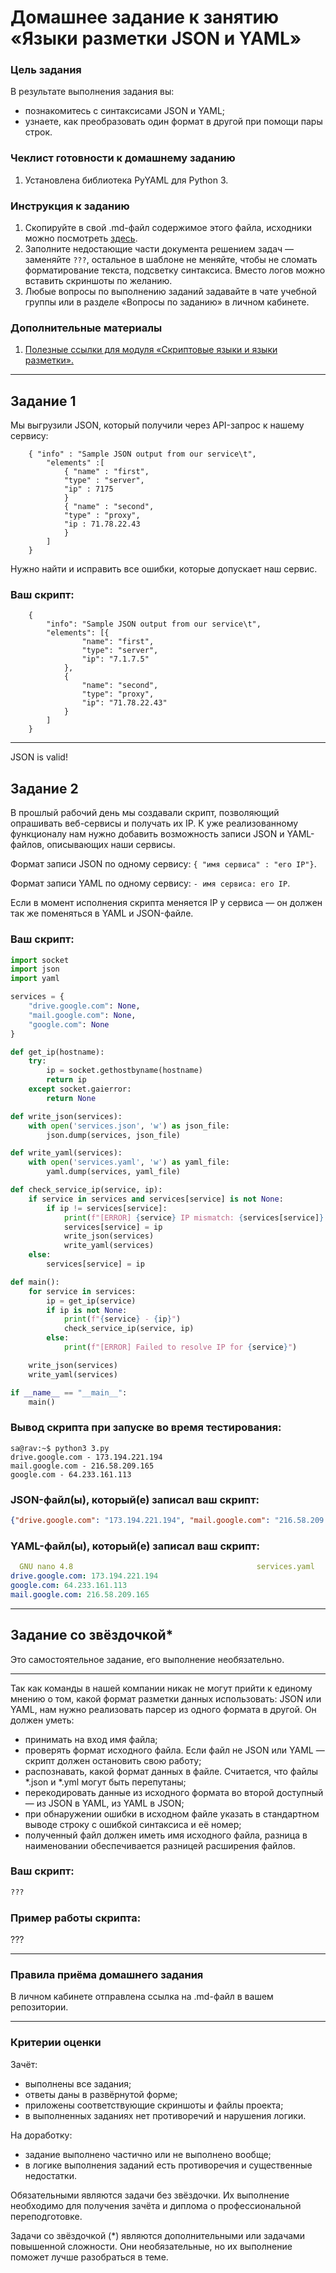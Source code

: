 # Домашнее задание к занятию «Языки разметки JSON и YAML»

### Цель задания

В результате выполнения задания вы:

* познакомитесь с синтаксисами JSON и YAML;
* узнаете, как преобразовать один формат в другой при помощи пары строк.

### Чеклист готовности к домашнему заданию

1. Установлена библиотека PyYAML для Python 3.

### Инструкция к заданию 

1. Скопируйте в свой .md-файл содержимое этого файла, исходники можно посмотреть [здесь](https://raw.githubusercontent.com/netology-code/sysadm-homeworks/devsys10/04-script-03-yaml/README.md).
3. Заполните недостающие части документа решением задач — заменяйте `???`, остальное в шаблоне не меняйте, чтобы не сломать форматирование текста, подсветку синтаксиса. Вместо логов можно вставить скриншоты по желанию.
4. Любые вопросы по выполнению заданий задавайте в чате учебной группы или в разделе «Вопросы по заданию» в личном кабинете.

### Дополнительные материалы

1. [Полезные ссылки для модуля «Скриптовые языки и языки разметки».](https://github.com/netology-code/sysadm-homeworks/tree/devsys10/04-script-03-yaml/additional-info)

------

## Задание 1

Мы выгрузили JSON, который получили через API-запрос к нашему сервису:

```
    { "info" : "Sample JSON output from our service\t",
        "elements" :[
            { "name" : "first",
            "type" : "server",
            "ip" : 7175 
            }
            { "name" : "second",
            "type" : "proxy",
            "ip : 71.78.22.43
            }
        ]
    }
```
  Нужно найти и исправить все ошибки, которые допускает наш сервис.

### Ваш скрипт:

```
    {
    	"info": "Sample JSON output from our service\t",
    	"elements": [{
    			"name": "first",
    			"type": "server",
    			"ip": "7.1.7.5"
    		},
    		{
    			"name": "second",
    			"type": "proxy",
    			"ip": "71.78.22.43"
    		}
    	]
    }
```

---
JSON is valid!
## Задание 2

В прошлый рабочий день мы создавали скрипт, позволяющий опрашивать веб-сервисы и получать их IP. К уже реализованному функционалу нам нужно добавить возможность записи JSON и YAML-файлов, описывающих наши сервисы. 

Формат записи JSON по одному сервису: `{ "имя сервиса" : "его IP"}`. 

Формат записи YAML по одному сервису: `- имя сервиса: его IP`. 

Если в момент исполнения скрипта меняется IP у сервиса — он должен так же поменяться в YAML и JSON-файле.

### Ваш скрипт:

```python
import socket
import json
import yaml

services = {
    "drive.google.com": None,
    "mail.google.com": None,
    "google.com": None
}

def get_ip(hostname):
    try:
        ip = socket.gethostbyname(hostname)
        return ip
    except socket.gaierror:
        return None

def write_json(services):
    with open('services.json', 'w') as json_file:
        json.dump(services, json_file)

def write_yaml(services):
    with open('services.yaml', 'w') as yaml_file:
        yaml.dump(services, yaml_file)

def check_service_ip(service, ip):
    if service in services and services[service] is not None:
        if ip != services[service]:
            print(f"[ERROR] {service} IP mismatch: {services[service]} {ip}")
            services[service] = ip  
            write_json(services)  
            write_yaml(services)  
    else:
        services[service] = ip

def main():
    for service in services:
        ip = get_ip(service)
        if ip is not None:
            print(f"{service} - {ip}")
            check_service_ip(service, ip)
        else:
            print(f"[ERROR] Failed to resolve IP for {service}")

    write_json(services)  
    write_yaml(services)  

if __name__ == "__main__":
    main()
```

### Вывод скрипта при запуске во время тестирования:

```
sa@rav:~$ python3 3.py
drive.google.com - 173.194.221.194
mail.google.com - 216.58.209.165
google.com - 64.233.161.113
```

### JSON-файл(ы), который(е) записал ваш скрипт:

```json
{"drive.google.com": "173.194.221.194", "mail.google.com": "216.58.209.165", "google.com": "64.233.161.113"}
```

### YAML-файл(ы), который(е) записал ваш скрипт:

```yaml
  GNU nano 4.8                                         services.yaml                                                   
drive.google.com: 173.194.221.194
google.com: 64.233.161.113
mail.google.com: 216.58.209.165

```

---

## Задание со звёздочкой* 

Это самостоятельное задание, его выполнение необязательно.
____

Так как команды в нашей компании никак не могут прийти к единому мнению о том, какой формат разметки данных использовать: JSON или YAML, нам нужно реализовать парсер из одного формата в другой. Он должен уметь:

   * принимать на вход имя файла;
   * проверять формат исходного файла. Если файл не JSON или YAML — скрипт должен остановить свою работу;
   * распознавать, какой формат данных в файле. Считается, что файлы *.json и *.yml могут быть перепутаны;
   * перекодировать данные из исходного формата во второй доступный —  из JSON в YAML, из YAML в JSON;
   * при обнаружении ошибки в исходном файле указать в стандартном выводе строку с ошибкой синтаксиса и её номер;
   * полученный файл должен иметь имя исходного файла, разница в наименовании обеспечивается разницей расширения файлов.

### Ваш скрипт:

```python
???
```

### Пример работы скрипта:

???

----

### Правила приёма домашнего задания

В личном кабинете отправлена ссылка на .md-файл в вашем репозитории.

-----

### Критерии оценки

Зачёт:

* выполнены все задания;
* ответы даны в развёрнутой форме;
* приложены соответствующие скриншоты и файлы проекта;
* в выполненных заданиях нет противоречий и нарушения логики.

На доработку:

* задание выполнено частично или не выполнено вообще;
* в логике выполнения заданий есть противоречия и существенные недостатки.  
 
Обязательными являются задачи без звёздочки. Их выполнение необходимо для получения зачёта и диплома о профессиональной переподготовке.

Задачи со звёздочкой (*) являются дополнительными или задачами повышенной сложности. Они необязательные, но их выполнение поможет лучше разобраться в теме.

